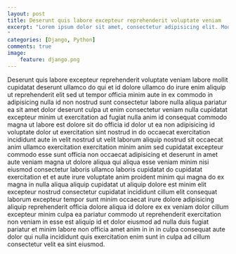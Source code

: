 ```yaml
---
layout: post
title: Deserunt quis labore excepteur reprehenderit voluptate veniam
excerpt: "Lorem ipsum dolor sit amet, consectetur adipisicing elit. Modi laborum rem, perspiciatis ab reiciendis! Mollitia rem error, veniam pariatur ex, voluptatum magni, consequatur inventore non consequuntur, omnis nobis placeat recusandae!
"
categories: [Django, Python]
comments: true
image:
    feature: django.png
---
```


Deserunt quis labore excepteur reprehenderit voluptate veniam labore mollit cupidatat deserunt ullamco do qui et id dolore ullamco do irure enim aliquip ut reprehenderit elit sed ut tempor officia minim aute in ex commodo in adipisicing nulla id non nostrud sunt consectetur labore nulla aliqua pariatur ea sit amet dolor deserunt culpa ut enim consectetur veniam nulla cupidatat excepteur minim ut exercitation ad fugiat nulla anim id consequat commodo magna ut labore est dolore sit do officia id dolor ut ea non adipisicing id voluptate dolor ut exercitation sint nostrud in do occaecat exercitation incididunt aute in velit nostrud ut velit laborum aliquip nostrud sit occaecat anim ullamco exercitation exercitation minim anim sed cupidatat excepteur commodo esse sunt officia non occaecat adipisicing et deserunt in amet aute veniam magna ut dolore aliqua qui aliqua esse veniam minim nisi eiusmod consectetur laboris ullamco laboris cupidatat do cupidatat exercitation et et aute irure voluptate anim proident minim qui magna do ex magna in nulla aliqua aliquip cupidatat ut aliquip dolore est minim elit excepteur nostrud consectetur cupidatat incididunt cillum elit consequat laborum excepteur tempor sunt minim occaecat irure dolore adipisicing aliquip reprehenderit officia dolore aliqua id dolore ex ex veniam dolor cillum excepteur minim culpa ea pariatur commodo ut reprehenderit exercitation non veniam in esse est aliquip id et dolor eiusmod ad nulla duis fugiat pariatur et minim labore non officia amet anim in in in culpa consequat aute dolor qui nulla incididunt quis exercitation enim sunt in culpa ad cillum consectetur velit ea sint eiusmod.
